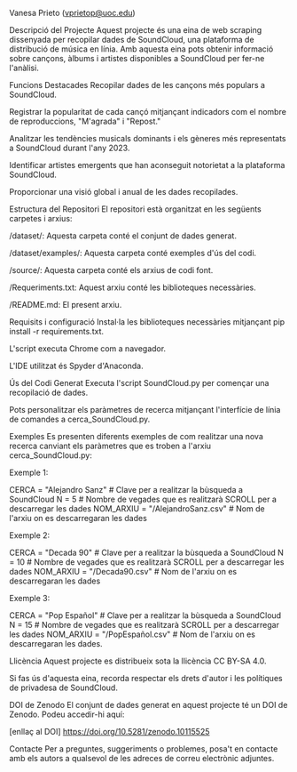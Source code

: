 Vanesa Prieto (vprietop@uoc.edu)

Descripció del Projecte
Aquest projecte és una eina de web scraping dissenyada per recopilar dades de SoundCloud, una plataforma de distribució de música en línia. Amb aquesta eina pots obtenir informació sobre cançons, àlbums i artistes disponibles a SoundCloud per fer-ne l'anàlisi.

Funcions Destacades
Recopilar dades de les cançons més populars a SoundCloud.

Registrar la popularitat de cada cançó mitjançant indicadors com el nombre de reproduccions, "M'agrada" i "Repost."

Analitzar les tendències musicals dominants i els gèneres més representats a SoundCloud durant l'any 2023.

Identificar artistes emergents que han aconseguit notorietat a la plataforma SoundCloud.

Proporcionar una visió global i anual de les dades recopilades.

Estructura del Repositori
El repositori està organitzat en les següents carpetes i arxius:

/dataset/: Aquesta carpeta conté el conjunt de dades generat.

/dataset/examples/: Aquesta carpeta conté exemples d'ús del codi.

/source/: Aquesta carpeta conté els arxius de codi font.

/Requeriments.txt: Aquest arxiu conté les biblioteques necessàries.

/README.md: El present arxiu.

Requisits i configuració
Instal·la les biblioteques necessàries mitjançant pip install -r requirements.txt.

L'script executa Chrome com a navegador.

L'IDE utilitzat és Spyder d'Anaconda.

Ús del Codi Generat
Executa l'script SoundCloud.py per començar una recopilació de dades.

Pots personalitzar els paràmetres de recerca mitjançant l'interfície de línia de comandes a cerca_SoundCloud.py.

Exemples
Es presenten diferents exemples de com realitzar una nova recerca canviant els paràmetres que es troben a l'arxiu cerca_SoundCloud.py:

Exemple 1:

CERCA = "Alejandro Sanz" # Clave per a realitzar la bùsqueda a SoundCloud N = 5 # Nombre de vegades que es realitzarà SCROLL per a descarregar les dades NOM_ARXIU = "/AlejandroSanz.csv" # Nom de l'arxiu on es descarregaran les dades

Exemple 2:

CERCA = "Decada 90" # Clave per a realitzar la bùsqueda a SoundCloud N = 10 # Nombre de vegades que es realitzarà SCROLL per a descarregar les dades NOM_ARXIU = "/Decada90.csv" # Nom de l'arxiu on es descarregaran les dades

Exemple 3:

CERCA = "Pop Español" # Clave per a realitzar la bùsqueda a SoundCloud N = 15 # Nombre de vegades que es realitzarà SCROLL per a descarregar les dades NOM_ARXIU = "/PopEspañol.csv" # Nom de l'arxiu on es descarregaran les dades.

Llicència
Aquest projecte es distribueix sota la llicència CC BY-SA 4.0.

Si fas ús d'aquesta eina, recorda respectar els drets d'autor i les polítiques de privadesa de SoundCloud.

DOI de Zenodo
El conjunt de dades generat en aquest projecte té un DOI de Zenodo. Podeu accedir-hi aquí:

[enllaç al DOI] https://doi.org/10.5281/zenodo.10115525

Contacte
Per a preguntes, suggeriments o problemes, posa't en contacte amb els autors a qualsevol de les adreces de correu electrònic adjuntes.
